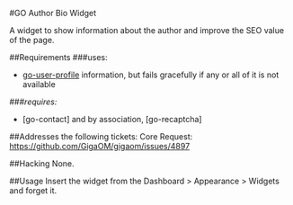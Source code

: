 #GO Author Bio Widget

A widget to show information about the author and improve the SEO value of the page.

##Requirements
###uses:
* [go-user-profile](https://github.com/GigaOM/gigaom-plugins/tree/master/go-user-profile) information, but fails gracefully if any or all of it is not available

###*requires:*
* [go-contact] and by association, [go-recaptcha]


##Addresses the following tickets:
Core Request: https://github.com/GigaOM/gigaom/issues/4897

##Hacking
None.

##Usage
Insert the widget from the Dashboard > Appearance > Widgets and forget it.